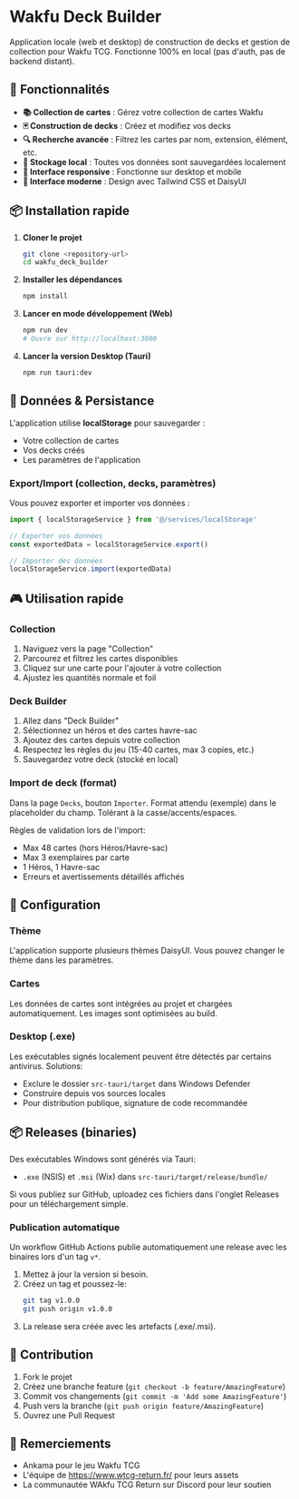 # Wakfu Deck Builder

Application locale (web et desktop) de construction de decks et gestion de collection pour Wakfu TCG. Fonctionne 100% en local (pas d'auth, pas de backend distant).

## 🚀 Fonctionnalités

- **📚 Collection de cartes** : Gérez votre collection de cartes Wakfu
- **🃏 Construction de decks** : Créez et modifiez vos decks
- **🔍 Recherche avancée** : Filtrez les cartes par nom, extension, élément, etc.
- **💾 Stockage local** : Toutes vos données sont sauvegardées localement
- **📱 Interface responsive** : Fonctionne sur desktop et mobile
- **🎨 Interface moderne** : Design avec Tailwind CSS et DaisyUI

## 📦 Installation rapide

1. **Cloner le projet**
   ```bash
   git clone <repository-url>
   cd wakfu_deck_builder
   ```

2. **Installer les dépendances**
   ```bash
   npm install
   ```

3. **Lancer en mode développement (Web)**
   ```bash
   npm run dev
   # Ouvre sur http://localhost:3000
   ```

4. **Lancer la version Desktop (Tauri)**
   ```bash
   npm run tauri:dev
   ```

## 💾 Données & Persistance

L'application utilise **localStorage** pour sauvegarder :
- Votre collection de cartes
- Vos decks créés
- Les paramètres de l'application

### Export/Import (collection, decks, paramètres)

Vous pouvez exporter et importer vos données :

```typescript
import { localStorageService } from '@/services/localStorage'

// Exporter vos données
const exportedData = localStorageService.export()

// Importer des données
localStorageService.import(exportedData)
```

## 🎮 Utilisation rapide

### Collection
1. Naviguez vers la page "Collection"
2. Parcourez et filtrez les cartes disponibles
3. Cliquez sur une carte pour l'ajouter à votre collection
4. Ajustez les quantités normale et foil

### Deck Builder
1. Allez dans "Deck Builder"
2. Sélectionnez un héros et des cartes havre-sac
3. Ajoutez des cartes depuis votre collection
4. Respectez les règles du jeu (15-40 cartes, max 3 copies, etc.)
5. Sauvegardez votre deck (stocké en local)

### Import de deck (format)
Dans la page `Decks`, bouton `Importer`.
Format attendu (exemple) dans le placeholder du champ. Tolérant à la casse/accents/espaces.

Règles de validation lors de l'import:
- Max 48 cartes (hors Héros/Havre-sac)
- Max 3 exemplaires par carte
- 1 Héros, 1 Havre-sac
- Erreurs et avertissements détaillés affichés

## 🔧 Configuration

### Thème
L'application supporte plusieurs thèmes DaisyUI. Vous pouvez changer le thème dans les paramètres.

### Cartes
Les données de cartes sont intégrées au projet et chargées automatiquement. Les images sont optimisées au build.

### Desktop (.exe)
Les exécutables signés localement peuvent être détectés par certains antivirus. Solutions:
- Exclure le dossier `src-tauri/target` dans Windows Defender
- Construire depuis vos sources locales
- Pour distribution publique, signature de code recommandée

## 📦 Releases (binaries)

Des exécutables Windows sont générés via Tauri:
- `.exe` (NSIS) et `.msi` (Wix) dans `src-tauri/target/release/bundle/`

Si vous publiez sur GitHub, uploadez ces fichiers dans l'onglet Releases pour un téléchargement simple.

### Publication automatique
Un workflow GitHub Actions publie automatiquement une release avec les binaires lors d'un tag `v*`.

1. Mettez à jour la version si besoin.
2. Créez un tag et poussez-le:
   ```bash
   git tag v1.0.0
   git push origin v1.0.0
   ```
3. La release sera créée avec les artefacts (.exe/.msi).

## 🤝 Contribution

1. Fork le projet
2. Créez une branche feature (`git checkout -b feature/AmazingFeature`)
3. Commit vos changements (`git commit -m 'Add some AmazingFeature'`)
4. Push vers la branche (`git push origin feature/AmazingFeature`)
5. Ouvrez une Pull Request


## 🙏 Remerciements

- Ankama pour le jeu Wakfu TCG
- L'équipe de https://www.wtcg-return.fr/ pour leurs assets
- La communautée WAkfu TCG Return sur Discord pour leur soutien
